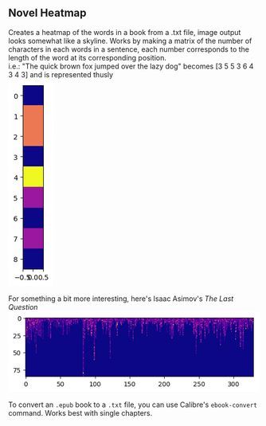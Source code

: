 ## Novel Heatmap

Creates a heatmap of the words in a book from a .txt file, image output looks somewhat like a skyline. Works by making a matrix of the number of characters in each words in a sentence, each number corresponds to the length of the word at its corresponding position.  
i.e.: "The quick brown fox jumped over the lazy dog" becomes [3 5 5 3 6 4 3 4 3] and is represented thusly  
![fox](/fox_map_image.png?raw=true)

For something a bit more interesting, here's Isaac Asimov's _The Last Question_  
![light](/the_last_question_map_image.png?raw=true)

To convert an `.epub` book to a `.txt` file, you can use Calibre's `ebook-convert` command. Works best with single chapters.
